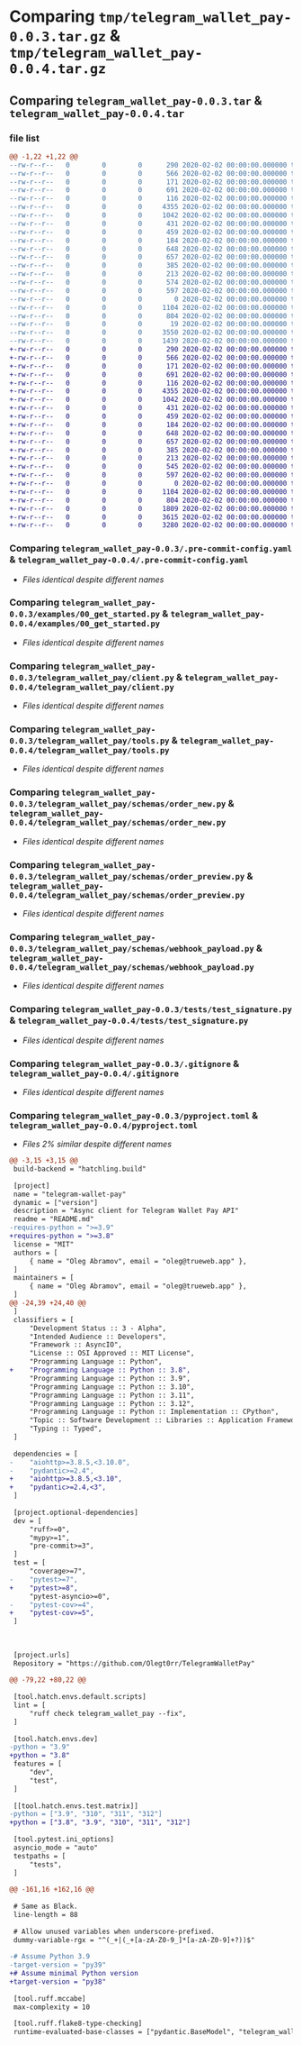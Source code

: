# Comparing `tmp/telegram_wallet_pay-0.0.3.tar.gz` & `tmp/telegram_wallet_pay-0.0.4.tar.gz`

## Comparing `telegram_wallet_pay-0.0.3.tar` & `telegram_wallet_pay-0.0.4.tar`

### file list

```diff
@@ -1,22 +1,22 @@
--rw-r--r--   0        0        0      290 2020-02-02 00:00:00.000000 telegram_wallet_pay-0.0.3/.editorconfig
--rw-r--r--   0        0        0      566 2020-02-02 00:00:00.000000 telegram_wallet_pay-0.0.3/.pre-commit-config.yaml
--rw-r--r--   0        0        0      171 2020-02-02 00:00:00.000000 telegram_wallet_pay-0.0.3/Makefile
--rw-r--r--   0        0        0      691 2020-02-02 00:00:00.000000 telegram_wallet_pay-0.0.3/examples/00_get_started.py
--rw-r--r--   0        0        0      116 2020-02-02 00:00:00.000000 telegram_wallet_pay-0.0.3/telegram_wallet_pay/__init__.py
--rw-r--r--   0        0        0     4355 2020-02-02 00:00:00.000000 telegram_wallet_pay-0.0.3/telegram_wallet_pay/client.py
--rw-r--r--   0        0        0     1042 2020-02-02 00:00:00.000000 telegram_wallet_pay-0.0.3/telegram_wallet_pay/tools.py
--rw-r--r--   0        0        0      431 2020-02-02 00:00:00.000000 telegram_wallet_pay-0.0.3/telegram_wallet_pay/schemas/__init__.py
--rw-r--r--   0        0        0      459 2020-02-02 00:00:00.000000 telegram_wallet_pay-0.0.3/telegram_wallet_pay/schemas/_default.py
--rw-r--r--   0        0        0      184 2020-02-02 00:00:00.000000 telegram_wallet_pay-0.0.3/telegram_wallet_pay/schemas/money_amount.py
--rw-r--r--   0        0        0      648 2020-02-02 00:00:00.000000 telegram_wallet_pay-0.0.3/telegram_wallet_pay/schemas/order_new.py
--rw-r--r--   0        0        0      657 2020-02-02 00:00:00.000000 telegram_wallet_pay-0.0.3/telegram_wallet_pay/schemas/order_preview.py
--rw-r--r--   0        0        0      385 2020-02-02 00:00:00.000000 telegram_wallet_pay-0.0.3/telegram_wallet_pay/schemas/order_result.py
--rw-r--r--   0        0        0      213 2020-02-02 00:00:00.000000 telegram_wallet_pay-0.0.3/telegram_wallet_pay/schemas/payment_option.py
--rw-r--r--   0        0        0      574 2020-02-02 00:00:00.000000 telegram_wallet_pay-0.0.3/telegram_wallet_pay/schemas/update.py
--rw-r--r--   0        0        0      597 2020-02-02 00:00:00.000000 telegram_wallet_pay-0.0.3/telegram_wallet_pay/schemas/webhook_payload.py
--rw-r--r--   0        0        0        0 2020-02-02 00:00:00.000000 telegram_wallet_pay-0.0.3/tests/__init__.py
--rw-r--r--   0        0        0     1104 2020-02-02 00:00:00.000000 telegram_wallet_pay-0.0.3/tests/test_signature.py
--rw-r--r--   0        0        0      804 2020-02-02 00:00:00.000000 telegram_wallet_pay-0.0.3/.gitignore
--rw-r--r--   0        0        0       19 2020-02-02 00:00:00.000000 telegram_wallet_pay-0.0.3/README.md
--rw-r--r--   0        0        0     3550 2020-02-02 00:00:00.000000 telegram_wallet_pay-0.0.3/pyproject.toml
--rw-r--r--   0        0        0     1439 2020-02-02 00:00:00.000000 telegram_wallet_pay-0.0.3/PKG-INFO
+-rw-r--r--   0        0        0      290 2020-02-02 00:00:00.000000 telegram_wallet_pay-0.0.4/.editorconfig
+-rw-r--r--   0        0        0      566 2020-02-02 00:00:00.000000 telegram_wallet_pay-0.0.4/.pre-commit-config.yaml
+-rw-r--r--   0        0        0      171 2020-02-02 00:00:00.000000 telegram_wallet_pay-0.0.4/Makefile
+-rw-r--r--   0        0        0      691 2020-02-02 00:00:00.000000 telegram_wallet_pay-0.0.4/examples/00_get_started.py
+-rw-r--r--   0        0        0      116 2020-02-02 00:00:00.000000 telegram_wallet_pay-0.0.4/telegram_wallet_pay/__init__.py
+-rw-r--r--   0        0        0     4355 2020-02-02 00:00:00.000000 telegram_wallet_pay-0.0.4/telegram_wallet_pay/client.py
+-rw-r--r--   0        0        0     1042 2020-02-02 00:00:00.000000 telegram_wallet_pay-0.0.4/telegram_wallet_pay/tools.py
+-rw-r--r--   0        0        0      431 2020-02-02 00:00:00.000000 telegram_wallet_pay-0.0.4/telegram_wallet_pay/schemas/__init__.py
+-rw-r--r--   0        0        0      459 2020-02-02 00:00:00.000000 telegram_wallet_pay-0.0.4/telegram_wallet_pay/schemas/_default.py
+-rw-r--r--   0        0        0      184 2020-02-02 00:00:00.000000 telegram_wallet_pay-0.0.4/telegram_wallet_pay/schemas/money_amount.py
+-rw-r--r--   0        0        0      648 2020-02-02 00:00:00.000000 telegram_wallet_pay-0.0.4/telegram_wallet_pay/schemas/order_new.py
+-rw-r--r--   0        0        0      657 2020-02-02 00:00:00.000000 telegram_wallet_pay-0.0.4/telegram_wallet_pay/schemas/order_preview.py
+-rw-r--r--   0        0        0      385 2020-02-02 00:00:00.000000 telegram_wallet_pay-0.0.4/telegram_wallet_pay/schemas/order_result.py
+-rw-r--r--   0        0        0      213 2020-02-02 00:00:00.000000 telegram_wallet_pay-0.0.4/telegram_wallet_pay/schemas/payment_option.py
+-rw-r--r--   0        0        0      545 2020-02-02 00:00:00.000000 telegram_wallet_pay-0.0.4/telegram_wallet_pay/schemas/update.py
+-rw-r--r--   0        0        0      597 2020-02-02 00:00:00.000000 telegram_wallet_pay-0.0.4/telegram_wallet_pay/schemas/webhook_payload.py
+-rw-r--r--   0        0        0        0 2020-02-02 00:00:00.000000 telegram_wallet_pay-0.0.4/tests/__init__.py
+-rw-r--r--   0        0        0     1104 2020-02-02 00:00:00.000000 telegram_wallet_pay-0.0.4/tests/test_signature.py
+-rw-r--r--   0        0        0      804 2020-02-02 00:00:00.000000 telegram_wallet_pay-0.0.4/.gitignore
+-rw-r--r--   0        0        0     1809 2020-02-02 00:00:00.000000 telegram_wallet_pay-0.0.4/README.md
+-rw-r--r--   0        0        0     3615 2020-02-02 00:00:00.000000 telegram_wallet_pay-0.0.4/pyproject.toml
+-rw-r--r--   0        0        0     3280 2020-02-02 00:00:00.000000 telegram_wallet_pay-0.0.4/PKG-INFO
```

### Comparing `telegram_wallet_pay-0.0.3/.pre-commit-config.yaml` & `telegram_wallet_pay-0.0.4/.pre-commit-config.yaml`

 * *Files identical despite different names*

### Comparing `telegram_wallet_pay-0.0.3/examples/00_get_started.py` & `telegram_wallet_pay-0.0.4/examples/00_get_started.py`

 * *Files identical despite different names*

### Comparing `telegram_wallet_pay-0.0.3/telegram_wallet_pay/client.py` & `telegram_wallet_pay-0.0.4/telegram_wallet_pay/client.py`

 * *Files identical despite different names*

### Comparing `telegram_wallet_pay-0.0.3/telegram_wallet_pay/tools.py` & `telegram_wallet_pay-0.0.4/telegram_wallet_pay/tools.py`

 * *Files identical despite different names*

### Comparing `telegram_wallet_pay-0.0.3/telegram_wallet_pay/schemas/order_new.py` & `telegram_wallet_pay-0.0.4/telegram_wallet_pay/schemas/order_new.py`

 * *Files identical despite different names*

### Comparing `telegram_wallet_pay-0.0.3/telegram_wallet_pay/schemas/order_preview.py` & `telegram_wallet_pay-0.0.4/telegram_wallet_pay/schemas/order_preview.py`

 * *Files identical despite different names*

### Comparing `telegram_wallet_pay-0.0.3/telegram_wallet_pay/schemas/webhook_payload.py` & `telegram_wallet_pay-0.0.4/telegram_wallet_pay/schemas/webhook_payload.py`

 * *Files identical despite different names*

### Comparing `telegram_wallet_pay-0.0.3/tests/test_signature.py` & `telegram_wallet_pay-0.0.4/tests/test_signature.py`

 * *Files identical despite different names*

### Comparing `telegram_wallet_pay-0.0.3/.gitignore` & `telegram_wallet_pay-0.0.4/.gitignore`

 * *Files identical despite different names*

### Comparing `telegram_wallet_pay-0.0.3/pyproject.toml` & `telegram_wallet_pay-0.0.4/pyproject.toml`

 * *Files 2% similar despite different names*

```diff
@@ -3,15 +3,15 @@
 build-backend = "hatchling.build"
 
 [project]
 name = "telegram-wallet-pay"
 dynamic = ["version"]
 description = "Async client for Telegram Wallet Pay API"
 readme = "README.md"
-requires-python = ">=3.9"
+requires-python = ">=3.8"
 license = "MIT"
 authors = [
     { name = "Oleg Abramov", email = "oleg@trueweb.app" },
 ]
 maintainers = [
     { name = "Oleg Abramov", email = "oleg@trueweb.app" },
 ]
@@ -24,39 +24,40 @@
 ]
 classifiers = [
     "Development Status :: 3 - Alpha",
     "Intended Audience :: Developers",
     "Framework :: AsyncIO",
     "License :: OSI Approved :: MIT License",
     "Programming Language :: Python",
+    "Programming Language :: Python :: 3.8",
     "Programming Language :: Python :: 3.9",
     "Programming Language :: Python :: 3.10",
     "Programming Language :: Python :: 3.11",
     "Programming Language :: Python :: 3.12",
     "Programming Language :: Python :: Implementation :: CPython",
     "Topic :: Software Development :: Libraries :: Application Frameworks",
     "Typing :: Typed",
 ]
 
 dependencies = [
-    "aiohttp>=3.8.5,<3.10.0",
-    "pydantic>=2.4",
+    "aiohttp>=3.8.5,<3.10",
+    "pydantic>=2.4,<3",
 ]
 
 [project.optional-dependencies]
 dev = [
     "ruff>=0",
     "mypy>=1",
     "pre-commit>=3",
 ]
 test = [
     "coverage>=7",
-    "pytest>=7",
+    "pytest>=8",
     "pytest-asyncio>=0",
-    "pytest-cov>=4",
+    "pytest-cov>=5",
 ]
 
 
 
 [project.urls]
 Repository = "https://github.com/Olegt0rr/TelegramWalletPay"
 
@@ -79,22 +80,22 @@
 
 [tool.hatch.envs.default.scripts]
 lint = [
     "ruff check telegram_wallet_pay --fix",
 ]
 
 [tool.hatch.envs.dev]
-python = "3.9"
+python = "3.8"
 features = [
     "dev",
     "test",
 ]
 
 [[tool.hatch.envs.test.matrix]]
-python = ["3.9", "310", "311", "312"]
+python = ["3.8", "3.9", "310", "311", "312"]
 
 [tool.pytest.ini_options]
 asyncio_mode = "auto"
 testpaths = [
     "tests",
 ]
 
@@ -161,16 +162,16 @@
 
 # Same as Black.
 line-length = 88
 
 # Allow unused variables when underscore-prefixed.
 dummy-variable-rgx = "^(_+|(_+[a-zA-Z0-9_]*[a-zA-Z0-9]+?))$"
 
-# Assume Python 3.9
-target-version = "py39"
+# Assume minimal Python version
+target-version = "py38"
 
 [tool.ruff.mccabe]
 max-complexity = 10
 
 [tool.ruff.flake8-type-checking]
 runtime-evaluated-base-classes = ["pydantic.BaseModel", "telegram_wallet_pay.schemas._default.DefaultModel"]
```

